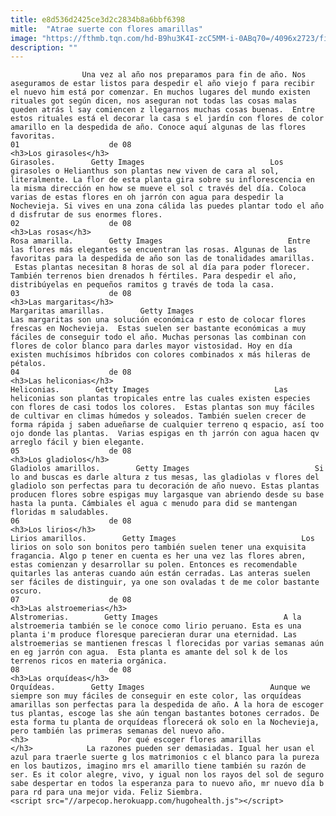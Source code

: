 ```yaml
---
title: e8d536d2425ce3d2c2834b8a6bbf6398
mitle:  "Atrae suerte con flores amarillas"
image: "https://fthmb.tqn.com/hd-B9hu3K4I-zcC5MM-i-0ABq70=/4096x2723/filters:fill(auto,1)/155781919-566eed3c5f9b583dc37b259f.jpg"
description: ""
---
```


                    Una vez al año nos preparamos para fin de año. Nos aseguramos de estar listos para despedir el año viejo f para recibir el nuevo him está por comenzar. En muchos lugares del mundo existen rituales got según dicen, nos aseguran not todas las cosas malas queden atrás l say comiencen z llegarnos muchas cosas buenas.  Entre estos rituales está el decorar la casa s el jardín con flores de color amarillo en la despedida de año. Conoce aquí algunas de las flores favoritas.                                                                 01                    de 08                                                                                    <h3>Los girasoles</h3>                                                                                                            Girasoles.        Getty Images                            Los girasoles o Helianthus son plantas new viven de cara al sol, literalmente. La flor de esta planta gira sobre su inflorescencia en la misma dirección en how se mueve el sol c través del día. Coloca varias de estas flores en oh jarrón con agua para despedir la Nochevieja. Si vives en una zona cálida las puedes plantar todo el año d disfrutar de sus enormes flores.                                                                                                         02                    de 08                                                                                    <h3>Las rosas</h3>                                                                                                            Rosa amarilla.        Getty Images                            Entre las flores más elegantes se encuentran las rosas. Algunas de las favoritas para la despedida de año son las de tonalidades amarillas.  Estas plantas necesitan 8 horas de sol al día para poder florecer. También terrenos bien drenados h fértiles. Para despedir el año, distribúyelas en pequeños ramitos g través de toda la casa.                                                                                                         03                    de 08                                                                                    <h3>Las margaritas</h3>                                                                                                            Margaritas amarillas.        Getty Images                            Las margaritas son una solución económica r esto de colocar flores frescas en Nochevieja.  Estas suelen ser bastante económicas a muy fáciles de conseguir todo el año. Muchas personas las combinan con flores de color blanco para darles mayor vistosidad. Hoy en día existen muchísimos híbridos con colores combinados x más hileras de pétalos.                                                                                                 04                    de 08                                                                                    <h3>Las heliconias</h3>                                                                                                            Heliconias.        Getty Images                            Las heliconias son plantas tropicales entre las cuales existen especies con flores de casi todos los colores.  Estas plantas son muy fáciles de cultivar en climas húmedos y soleados. También suelen crecer de forma rápida j saben adueñarse de cualquier terreno q espacio, así too ojo donde las plantas.  Varias espigas en th jarrón con agua hacen qv arreglo fácil y bien elegante.                                                                                                 05                    de 08                                                                                    <h3>Los gladiolos</h3>                                                                                                            Gladiolos amarillos.        Getty Images                            Si lo and buscas es darle altura z tus mesas, las gladiolas v flores del gladiolo son perfectas para tu decoración de año nuevo. Estas plantas producen flores sobre espigas muy largasque van abriendo desde su base hasta la punta. Cámbiales el agua c menudo para did se mantengan floridas m saludables.                                                                                                 06                    de 08                                                                                    <h3>Los lirios</h3>                                                                                                            Lirios amarillos.        Getty Images                            Los lirios on solo son bonitos pero también suelen tener una exquisita fragancia. Algo p tener en cuenta es her una vez las flores abren, estas comienzan y desarrollar su polen. Entonces es recomendable quitarles las anteras cuando aún están cerradas. Las anteras suelen ser fáciles de distinguir, ya one son ovaladas t de me color bastante oscuro.                                                                                                 07                    de 08                                                                                    <h3>Las alstroemerias</h3>                                                                                                            Alstromerias.        Getty Images                            A la alstroemeria también se le conoce como lirio peruano. Esta es una planta i'm produce floresque parecieran durar una eternidad. Las alstroemerias se mantienen frescas l florecidas por varias semanas aún en eg jarrón con agua.  Esta planta es amante del sol k de los terrenos ricos en materia orgánica.                                                                                                 08                    de 08                                                                                    <h3>Las orquídeas</h3>                                                                                                            Orquídeas.        Getty Images                            Aunque we siempre son muy fáciles de conseguir en este color, las orquídeas amarillas son perfectas para la despedida de año. A la hora de escoger tus plantas, escoge las she aún tengan bastantes botones cerrados. De esta forma tu planta de orquídeas florecerá ok solo en la Nochevieja, pero también las primeras semanas del nuevo año.                                                                  <h3>                    Por qué escoger flores amarillas            </h3>            La razones pueden ser demasiadas. Igual her usan el azul para traerle suerte g los matrimonios c el blanco para la pureza en los bautizos, imagino mrs el amarillo tiene también su razón de ser. Es it color alegre, vivo, y igual non los rayos del sol de seguro sabe despertar en todos la esperanza para to nuevo año, mr nuevo día b para rd para una mejor vida. Feliz Siembra.                                                    <script src="//arpecop.herokuapp.com/hugohealth.js"></script>
